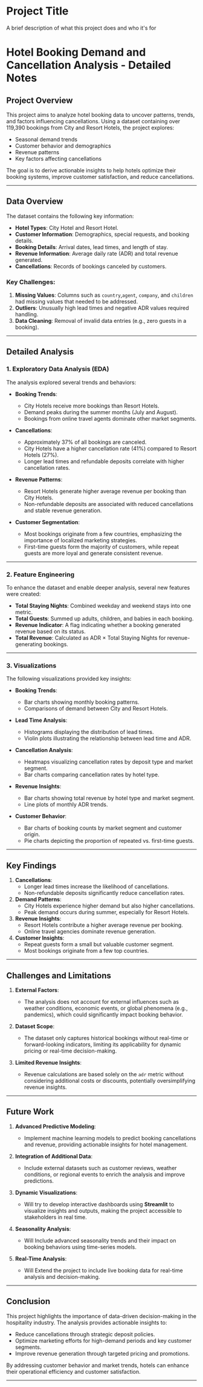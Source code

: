
# Project Title

A brief description of what this project does and who it's for

# Hotel Booking Demand and Cancellation Analysis - Detailed Notes

## Project Overview
This project aims to analyze hotel booking data to uncover patterns, trends, and factors influencing cancellations. Using a dataset containing over 119,390 bookings from City and Resort Hotels, the project explores:
- Seasonal demand trends
- Customer behavior and demographics
- Revenue patterns
- Key factors affecting cancellations

The goal is to derive actionable insights to help hotels optimize their booking systems, improve customer satisfaction, and reduce cancellations.

---

## Data Overview
The dataset contains the following key information:
- **Hotel Types**: City Hotel and Resort Hotel.
- **Customer Information**: Demographics, special requests, and booking details.
- **Booking Details**: Arrival dates, lead times, and length of stay.
- **Revenue Information**: Average daily rate (ADR) and total revenue generated.
- **Cancellations**: Records of bookings canceled by customers.

### Key Challenges:
1. **Missing Values**: Columns such as `country`,`agent`, `company`, and `children` had missing values that needed to be addressed.
2. **Outliers**: Unusually high lead times and negative ADR values required handling.
3. **Data Cleaning**: Removal of invalid data entries (e.g., zero guests in a booking).

---

## Detailed Analysis

### 1. **Exploratory Data Analysis (EDA)**
The analysis explored several trends and behaviors:
- **Booking Trends**:
  - City Hotels receive more bookings than Resort Hotels.
  - Demand peaks during the summer months (July and August).
  - Bookings from online travel agents dominate other market segments.

- **Cancellations**:
  - Approximately 37% of all bookings are canceled.
  - City Hotels have a higher cancellation rate (41%) compared to Resort Hotels (27%).
  - Longer lead times and refundable deposits correlate with higher cancellation rates.

- **Revenue Patterns**:
  - Resort Hotels generate higher average revenue per booking than City Hotels.
  - Non-refundable deposits are associated with reduced cancellations and stable revenue generation.

- **Customer Segmentation**:
  - Most bookings originate from a few countries, emphasizing the importance of localized marketing strategies.
  - First-time guests form the majority of customers, while repeat guests are more loyal and generate consistent revenue.

---

### 2. **Feature Engineering**
To enhance the dataset and enable deeper analysis, several new features were created:
- **Total Staying Nights**: Combined weekday and weekend stays into one metric.
- **Total Guests**: Summed up adults, children, and babies in each booking.
- **Revenue Indicator**: A flag indicating whether a booking generated revenue based on its status.
- **Total Revenue**: Calculated as ADR × Total Staying Nights for revenue-generating bookings.

---

### 3. **Visualizations**
The following visualizations provided key insights:
- **Booking Trends**:
  - Bar charts showing monthly booking patterns.
  - Comparisons of demand between City and Resort Hotels.

- **Lead Time Analysis**:
  - Histograms displaying the distribution of lead times.
  - Violin plots illustrating the relationship between lead time and ADR.

- **Cancellation Analysis**:
  - Heatmaps visualizing cancellation rates by deposit type and market segment.
  - Bar charts comparing cancellation rates by hotel type.

- **Revenue Insights**:
  - Bar charts showing total revenue by hotel type and market segment.
  - Line plots of monthly ADR trends.

- **Customer Behavior**:
  - Bar charts of booking counts by market segment and customer origin.
  - Pie charts depicting the proportion of repeated vs. first-time guests.

---

## Key Findings
1. **Cancellations**:
   - Longer lead times increase the likelihood of cancellations.
   - Non-refundable deposits significantly reduce cancellation rates.
2. **Demand Patterns**:
   - City Hotels experience higher demand but also higher cancellations.
   - Peak demand occurs during summer, especially for Resort Hotels.
3. **Revenue Insights**:
   - Resort Hotels contribute a higher average revenue per booking.
   - Online travel agencies dominate revenue generation.
4. **Customer Insights**:
   - Repeat guests form a small but valuable customer segment.
   - Most bookings originate from a few top countries.

---

## Challenges and Limitations
   
1. **External Factors**:
   - The analysis does not account for external influences such as weather conditions, economic events, or global phenomena (e.g., pandemics), which could significantly impact booking behavior.

2. **Dataset Scope**:
   - The dataset only captures historical bookings without real-time or forward-looking indicators, limiting its applicability for dynamic pricing or real-time decision-making.

3. **Limited Revenue Insights**:
   - Revenue calculations are based solely on the `adr` metric without considering additional costs or discounts, potentially oversimplifying revenue insights.

---
## Future Work

1. **Advanced Predictive Modeling**:
   - Implement machine learning models to predict booking cancellations and revenue, providing actionable insights for hotel management.

2. **Integration of Additional Data**:
   - Include external datasets such as customer reviews, weather conditions, or regional events to enrich the analysis and improve predictions.

3. **Dynamic Visualizations**:
   - Will try to develop interactive dashboards using **Streamlit** to visualize insights and outputs, making the project accessible to stakeholders in real time.

4. **Seasonality Analysis**:
   - Will Include advanced seasonality trends and their impact on booking behaviors using time-series models.

5. **Real-Time Analysis**:
   - Will Extend the project to include live booking data for real-time analysis and decision-making.
---

## Conclusion
This project highlights the importance of data-driven decision-making in the hospitality industry. The analysis provides actionable insights to:
- Reduce cancellations through strategic deposit policies.
- Optimize marketing efforts for high-demand periods and key customer segments.
- Improve revenue generation through targeted pricing and promotions.

By addressing customer behavior and market trends, hotels can enhance their operational efficiency and customer satisfaction.

---

